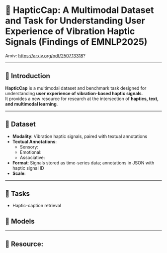 # 📌 HapticCap: A Multimodal Dataset and Task for Understanding User Experience of Vibration Haptic Signals (Findings of EMNLP2025)

Arxiv: https://arxiv.org/pdf/2507.13318?  

---

## 📖 Introduction
**HapticCap** is a multimodal dataset and benchmark task designed for understanding **user experience of vibration-based haptic signals**.  
It provides a new resource for research at the intersection of **haptics, text, and multimodal learning**.

---

## 📂 Dataset
- **Modality**: Vibration haptic signals, paired with textual annotations  
- **Textual Annotations**:  
  - Sensory: 
  - Emotional:
  - Associative:
- **Format**: Signals stored as time-series data; annotations in JSON with haptic signal ID  
- **Scale**: 

---

## 🧩 Tasks
- Haptic-caption retrieval

## 🧩 Models



---

## 🚀 Resource:







